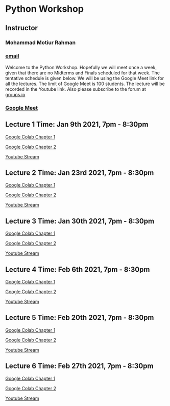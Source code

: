 # Python Workshop
## Instructor
### Mohammad Motiur Rahman
### [email](mailto:mohammadmotiurrahman@gmail.com)

Welcome to the Python Workshop. Hopefully we will meet once a week, given that there are no Midterms and Finals
scheduled for that week. The tentative schedule is given below. We will be using the Google Meet link for all 
the lectures. The limit of Google Meet is 100 students. The lecture will be recorded in the Youtube link. 
Also please subscribe to the forum at [groups.io](https://groups.io/g/pythonworkshop2021)

### [Google Meet](https://meet.google.com/fcc-xbof-bkj)

## Lecture 1 Time: Jan 9th 2021, 7pm - 8:30pm

[Google Colab Chapter 1](https://colab.research.google.com/github/mohammadmotiurrahman/mohammadmotiurrahman.github.io/blob/main/python/code/Chapter1.ipynb)

[Google Colab Chapter 2](https://colab.research.google.com/github/mohammadmotiurrahman/mohammadmotiurrahman.github.io/blob/main/python/code/Chapter2.ipynb)

[Youtube Stream](https://youtu.be/Vt0ZE7RNaHE)


## Lecture 2 Time: Jan 23rd 2021, 7pm - 8:30pm

[Google Colab Chapter 1](https://colab.research.google.com/github/mohammadmotiurrahman/mohammadmotiurrahman.github.io/blob/main/python/code/Chapter1.ipynb)

[Google Colab Chapter 2](https://colab.research.google.com/github/mohammadmotiurrahman/mohammadmotiurrahman.github.io/blob/main/python/code/Chapter2.ipynb)

[Youtube Stream](https://youtu.be/zOWKaFoY3Wo)


## Lecture 3 Time: Jan 30th 2021, 7pm - 8:30pm

[Google Colab Chapter 1](https://colab.research.google.com/github/mohammadmotiurrahman/mohammadmotiurrahman.github.io/blob/main/python/code/Chapter1.ipynb)

[Google Colab Chapter 2](https://colab.research.google.com/github/mohammadmotiurrahman/mohammadmotiurrahman.github.io/blob/main/python/code/Chapter2.ipynb)

[Youtube Stream](https://youtu.be/RqlCfFpQLRo)


## Lecture 4 Time: Feb 6th 2021, 7pm - 8:30pm

[Google Colab Chapter 1](https://colab.research.google.com/github/mohammadmotiurrahman/mohammadmotiurrahman.github.io/blob/main/python/code/Chapter1.ipynb)

[Google Colab Chapter 2](https://colab.research.google.com/github/mohammadmotiurrahman/mohammadmotiurrahman.github.io/blob/main/python/code/Chapter2.ipynb)

[Youtube Stream](https://youtu.be/7M-1FWkqmHM)


## Lecture 5 Time: Feb 20th 2021, 7pm - 8:30pm

[Google Colab Chapter 1](https://colab.research.google.com/github/mohammadmotiurrahman/mohammadmotiurrahman.github.io/blob/main/python/code/Chapter1.ipynb)

[Google Colab Chapter 2](https://colab.research.google.com/github/mohammadmotiurrahman/mohammadmotiurrahman.github.io/blob/main/python/code/Chapter2.ipynb)

[Youtube Stream](https://youtu.be/8Gx7-bubMEM)


## Lecture 6 Time: Feb 27th 2021, 7pm - 8:30pm

[Google Colab Chapter 1](https://colab.research.google.com/github/mohammadmotiurrahman/mohammadmotiurrahman.github.io/blob/main/python/code/Chapter1.ipynb)

[Google Colab Chapter 2](https://colab.research.google.com/github/mohammadmotiurrahman/mohammadmotiurrahman.github.io/blob/main/python/code/Chapter2.ipynb)

[Youtube Stream](https://youtu.be/-DqW6aBKpyE)




